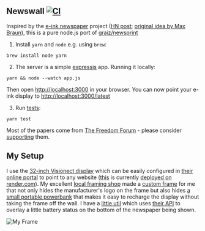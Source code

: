 Newswall [![CI](https://github.com/pathikrit/newswall/actions/workflows/ci.yml/badge.svg?branch=master)](https://github.com/pathikrit/newswall/actions/workflows/ci.yml)
---
Inspired by the [e-ink newspaper](https://github.com/mmicire/nyt2png) project ([HN post](https://news.ycombinator.com/item?id=26611371); [original idea by Max Braun](https://onezero.medium.com/the-morning-paper-revisited-35b407822494)),
this is a pure node.js port of [graiz/newsprint](https://github.com/graiz/newsprint)

1. Install `yarn` and `node` e.g. using `brew`:
```shell
brew install node yarn
```

2. The server is a simple [expressjs](https://expressjs.com/) app. Running it locally:
```shell
yarn && node --watch app.js
```
Then open <http://localhost:3000> in your browser. You can now point your e-ink display to <http://localhost:3000/latest>

3. Run [tests](/app.test.js):
```shell
yarn test
```

Most of the papers come from [The Freedom Forum](https://www.freedomforum.org/todaysfrontpages/) - please consider [supporting](https://www.freedomforum.org/support/) them.

My Setup
---
I use the [32-inch Visionect display](https://www.visionect.com/shop/place-play-32/ref/pathikrit/)
which can be easily configured in [their online portal](https://portal.getjoan.com/) to point to any website
([this](http://newswall.onrender.com) is currently [deployed on render.com](https://render.com/docs/deploy-node-express-app)).
My excellent [local framing shop](https://tenaflycamera.business.site/)
made a [custom frame](https://photos.app.goo.gl/SYgRZbz4BgVaxsVg8) for me that not only hides the manufacturer's logo on the frame but also hides [a small portable powerbank](https://www.amazon.com/gp/product/B09VP41M71/ref=ppx_yo_dt_b_asin_title_o00_s00?ie=UTF8&th=1) 
that makes it easy to recharge the display without taking the frame off the wall. 
I have a [little util](https://github.com/pathikrit/node-joan) which uses [their API](https://portal.getjoan.com/api/docs/) to overlay a little battery status on the bottom of the newspaper being shown.

![My Frame](https://i.imgur.com/g7IWzEU.jpg)
